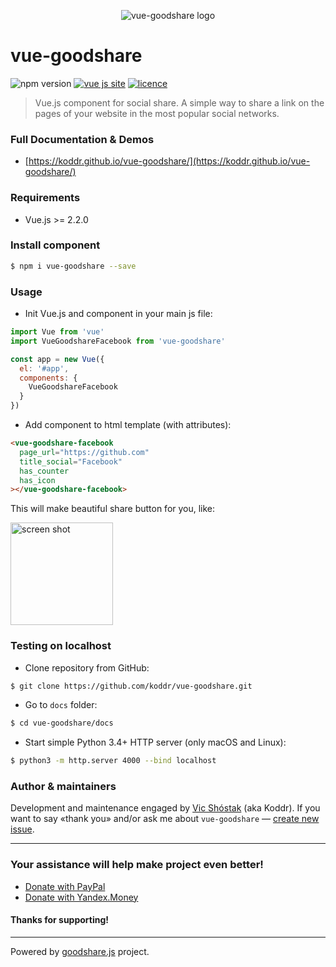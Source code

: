 <p align="center">
  <img src="https://user-images.githubusercontent.com/11155743/32192540-861b182a-bdc5-11e7-9867-3beca0163512.png" alt="vue-goodshare logo">
</p>

# vue-goodshare 
![npm version](https://badge.fury.io/js/vue-goodshare.svg) [![vue js site](https://img.shields.io/badge/Vue.js-2.2.x_or_newer-orange.svg?style=flat)](https://vuejs.org) [![licence](https://img.shields.io/badge/licence-MIT-blue.svg?style=flat)](https://github.com/koddr/vue-goodshare/blob/master/LICENSE.md)

> Vue.js component for social share. A simple way to share a link on the pages of your website in the most popular social networks.

### Full Documentation & Demos

* [https://koddr.github.io/vue-goodshare/](https://koddr.github.io/vue-goodshare/)

### Requirements

* Vue.js >= 2.2.0

### Install component

```bash
$ npm i vue-goodshare --save
```

### Usage

* Init Vue.js and component in your main js file:

```javascript
import Vue from 'vue'
import VueGoodshareFacebook from 'vue-goodshare'

const app = new Vue({
  el: '#app',
  components: {
    VueGoodshareFacebook
  }
})
```

* Add component to html template (with attributes):

```html
<vue-goodshare-facebook 
  page_url="https://github.com" 
  title_social="Facebook"
  has_counter
  has_icon 
></vue-goodshare-facebook>
```

This will make beautiful share button for you, like:

<img width="164" alt="screen shot" src="https://user-images.githubusercontent.com/11155743/32195149-860cdb72-bdcd-11e7-97ac-c290535f0e62.png">

### Testing on localhost

* Clone repository from GitHub:

```bash
$ git clone https://github.com/koddr/vue-goodshare.git
```

* Go to `docs` folder:

```bash
$ cd vue-goodshare/docs
```

* Start simple Python 3.4+ HTTP server (only macOS and Linux):

```bash
$ python3 -m http.server 4000 --bind localhost
```

### Author & maintainers

Development and maintenance engaged by [Vic Shóstak](https://github.com/koddr) (aka Koddr).
If you want to say «thank you» and/or ask me about `vue-goodshare` — [create new issue](https://github.com/koddr/vue-goodshare/issues/new).

___
### Your assistance will help make project even better!

* [Donate with PayPal](https://www.paypal.me/koddr/9.99usd)
* [Donate with Yandex.Money](https://money.yandex.ru/to/41001601525977/599)

#### Thanks for supporting!
___

Powered by [goodshare.js](https://github.com/koddr/goodshare.js) project.
